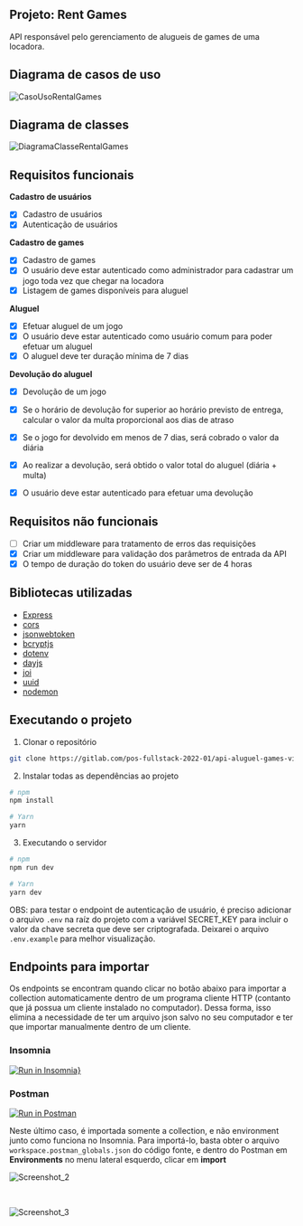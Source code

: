 ## Projeto: Rent Games
API responsável pelo gerenciamento de alugueis de games de uma locadora.

## Diagrama de casos de uso
![CasoUsoRentalGames](https://user-images.githubusercontent.com/35710766/169889660-0a99653b-d50f-4eba-84aa-bd55806f6fbf.png)

## Diagrama de classes
![DiagramaClasseRentalGames](https://user-images.githubusercontent.com/35710766/169889765-d7a24cbd-fb71-4c59-af1a-f9799f52ac0e.png)


## Requisitos funcionais
**Cadastro de usuários**
* [x] Cadastro de usuários
* [x] Autenticação de usuários

**Cadastro de games**
* [x] Cadastro de games
* [x] O usuário deve estar autenticado como administrador para cadastrar um jogo toda vez que chegar na locadora
* [x] Listagem de games disponíveis para aluguel

**Aluguel**
* [x] Efetuar aluguel de um jogo
* [x] O usuário deve estar autenticado como usuário comum para poder efetuar um aluguel
* [x] O aluguel deve ter duração mínima de 7 dias

**Devolução do aluguel**
* [x] Devolução de um jogo
* [x] Se o horário de devolução for superior ao horário previsto de entrega, calcular o valor da multa proporcional aos dias de atraso
* [x] Se o jogo for devolvido em menos de 7 dias, será cobrado o valor da diária
* [x] Ao realizar a devolução, será obtido o valor total do aluguel (diária + multa)
* [x] O usuário deve estar autenticado para efetuar uma devolução


## Requisitos não funcionais
* [ ] Criar um middleware para tratamento de erros das requisições
* [x] Criar um middleware para validação dos parâmetros de entrada da API
* [x] O tempo de duração do token do usuário deve ser de 4 horas

## Bibliotecas utilizadas
* <a href="https://www.npmjs.com/package/express">Express</a>
* <a href="https://www.npmjs.com/package/cors">cors</a>
* <a href="https://www.npmjs.com/package/jsonwebtoken">jsonwebtoken</a>
* <a href="https://www.npmjs.com/package/bcryptjs">bcryptjs</a>
* <a href="https://www.npmjs.com/package/dotenv">dotenv</a>
* <a href="https://www.npmjs.com/package/dayjs">dayjs</a>
* <a href="https://www.npmjs.com/package/joi">joi</a>
* <a href="https://www.npmjs.com/package/uuid">uuid</a>
* <a href="https://www.npmjs.com/package/nodemon">nodemon</a>

## Executando o projeto

1. Clonar o repositório 
```sh
git clone https://gitlab.com/pos-fullstack-2022-01/api-aluguel-games-victor-mello.git
```

2. Instalar todas as dependências ao projeto
```sh
# npm
npm install

# Yarn
yarn
```

3. Executando o servidor
```sh
# npm
npm run dev

# Yarn
yarn dev
```

OBS: para testar o endpoint de autenticação de usuário, é preciso adicionar o arquivo `.env` na raíz do projeto com a variável SECRET_KEY para incluir o valor da chave secreta que deve ser criptografada. Deixarei o arquivo `.env.example` para melhor visualização.


## Endpoints para importar
Os endpoints se encontram quando clicar no botão abaixo para importar a collection automaticamente dentro de um programa cliente HTTP (contanto que já possua um cliente instalado no computador). Dessa forma, isso elimina a necessidade de ter um arquivo json salvo no seu computador e ter que importar manualmente dentro de um cliente.

### Insomnia
[![Run in Insomnia}](https://insomnia.rest/images/run.svg)](https://insomnia.rest/run/?label=Rent%20Games%20-%20Backend%20com%20Node.js%20e%20Express%20-%20Victor%20Mello&uri=https%3A%2F%2Fgist.githubusercontent.com%2FVictorMello1993%2F94941a950736683eaa12addf890aa375%2Fraw%2F5051fb132840fbceeab22c9497bdc3f0b0181761%2Fgistfile1.txt)


### Postman
[![Run in Postman](https://run.pstmn.io/button.svg)](https://app.getpostman.com/run-collection/734dd75aaf4134c6ed74?action=collection%2Fimport)

Neste último caso, é importada somente a collection, e não environment junto como funciona no Insomnia. Para importá-lo, basta obter o arquivo `workspace.postman_globals.json` do código fonte, e dentro do Postman em **Environments** no menu lateral esquerdo, clicar em **import**

![Screenshot_2](https://user-images.githubusercontent.com/35710766/169910033-a1b6f959-dbc8-4a79-927f-a945e33df483.png)

</br>

![Screenshot_3](https://user-images.githubusercontent.com/35710766/169910086-d7dbe783-1d76-4379-a6f2-4b62d8f8f298.png)
